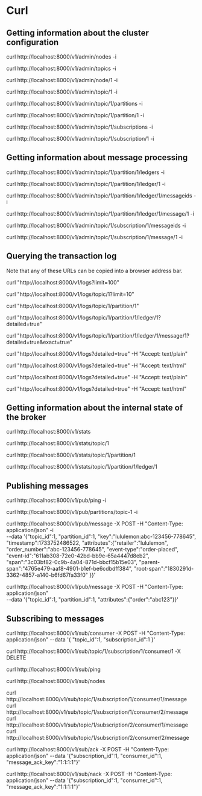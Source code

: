 # Curl

## Getting information about the cluster configuration

curl http://localhost:8000/v1/admin/nodes -i

curl http://localhost:8000/v1/admin/topics -i

curl http://localhost:8000/v1/admin/node/1 -i

curl http://localhost:8000/v1/admin/topic/1 -i

curl http://localhost:8000/v1/admin/topic/1/partitions -i

curl http://localhost:8000/v1/admin/topic/1/partition/1 -i

curl http://localhost:8000/v1/admin/topic/1/subscriptions -i

curl http://localhost:8000/v1/admin/topic/1/subscription/1 -i

## Getting information about message processing

curl http://localhost:8000/v1/admin/topic/1/partition/1/ledgers -i

curl http://localhost:8000/v1/admin/topic/1/partition/1/ledger/1 -i

curl http://localhost:8000/v1/admin/topic/1/partition/1/ledger/1/messageids -i

curl http://localhost:8000/v1/admin/topic/1/partition/1/ledger/1/message/1 -i

curl http://localhost:8000/v1/admin/topic/1/subscription/1/messageids -i

curl http://localhost:8000/v1/admin/topic/1/subscription/1/message/1 -i

## Querying the transaction log

Note that any of these URLs can be copied into a browser address bar.

curl "http://localhost:8000/v1/logs?limit=100"

curl "http://localhost:8000/v1/logs/topic/1?limit=10"

curl "http://localhost:8000/v1/logs/topic/1/partition/1"

curl "http://localhost:8000/v1/logs/topic/1/partition/1/ledger/1?detailed=true"

curl "http://localhost:8000/v1/logs/topic/1/partition/1/ledger/1/message/1?detailed=true&exact=true"

curl "http://localhost:8000/v1/logs?detailed=true" -H "Accept: text/plain"

curl "http://localhost:8000/v1/logs?detailed=true" -H "Accept: text/html"

curl "http://localhost:8000/v1/logs?detailed=true" -H "Accept: text/plain"

curl "http://localhost:8000/v1/logs?detailed=true" -H "Accept: text/html"

## Getting information about the internal state of the broker

curl http://localhost:8000/v1/stats

curl http://localhost:8000/v1/stats/topic/1

curl http://localhost:8000/v1/stats/topic/1/partition/1

curl http://localhost:8000/v1/stats/topic/1/partition/1/ledger/1

## Publishing messages

curl http://localhost:8000/v1/pub/ping -i

curl http://localhost:8000/v1/pub/partitions/topic-1 -i

curl http://localhost:8000/v1/pub/message -X POST -H "Content-Type: application/json" -i \
  --data '{"topic_id":1, "partition_id":1, "key":"lululemon:abc-123456-778645", "timestamp":1733752486522, "attributes":{"retailer":"lululemon", "order_number":"abc-123456-778645", "event-type":"order-placed", "event-id":"611ab308-72e0-42bd-bb9e-65a4447d8eb2", "span":"3c03bf82-0c9b-4a04-871d-bbcf15b15e03", "parent-span":"4765e479-aaf8-4901-b1ef-be6cdbdff384", "root-span":"1830291d-3362-4857-a140-b6fd67fa33f0" }}'

curl http://localhost:8000/v1/pub/message -X POST -H "Content-Type: application/json" \
  --data '{"topic_id":1, "partition_id":1, "attributes":{"order":"abc123"}}'

## Subscribing to messages

curl http://localhost:8000/v1/sub/consumer -X POST -H "Content-Type: application/json" --data '{ "topic_id":1, "subscription_id":1 }'

curl http://localhost:8000/v1/sub/topic/1/subscription/1/consumer/1 -X DELETE

curl http://localhost:8000/v1/sub/ping

curl http://localhost:8000/v1/sub/nodes

curl http://localhost:8000/v1/sub/topic/1/subscription/1/consumer/1/message
curl http://localhost:8000/v1/sub/topic/1/subscription/1/consumer/2/message
curl http://localhost:8000/v1/sub/topic/1/subscription/2/consumer/1/message
curl http://localhost:8000/v1/sub/topic/1/subscription/2/consumer/2/message

curl http://localhost:8000/v1/sub/ack -X POST -H "Content-Type: application/json" --data '{"subscription_id":1, "consumer_id":1, "message_ack_key":"1:1:1:1"}'

curl http://localhost:8000/v1/sub/nack -X POST -H "Content-Type: application/json" --data '{"subscription_id":1, "consumer_id":1, "message_ack_key":"1:1:1:1"}'
